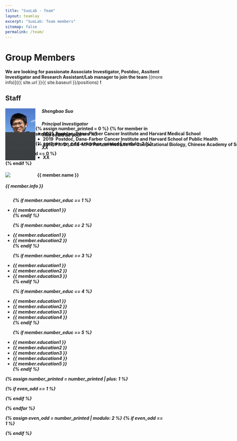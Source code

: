 ```yaml
---
title: "SuoLab - Team"
layout: teamlay
excerpt: "SuoLab: Team members"
sitemap: false
permalink: /team/
---
```


# Group Members

 **We are  looking for passionate Associate Investigator, Postdoc, Assitent Investigator and Research Assistant/Lab manager to join the team** [(more info)]({{ site.url }}{{ site.baseurl }}/positions) **!**

<!-- Jump to [staff](#staff), [master and bachelor students](#master-and-bachelor-students), [alumni](#alumni), [administrative support](#administrative-support), [lab visitors](#lab-visitors). -->

## Staff
<div style="padding-left: 0px; position: relative; height: 10px; right: 0;  left: 0; ">
<div class="well"  style="height: 160px; width: 950px">
<img src="/images/teampic/ShengbaoSuo.jpg" width="10%" style="float: left;"/>
<h5><strong>&nbsp;&nbsp;&nbsp;&nbsp;&nbsp;&nbsp;Shengbao Suo<strong></h5>
<p>&nbsp;&nbsp;&nbsp;&nbsp;&nbsp;&nbsp;<i>Principal Investigator</i></p>
<ul style="list-style-type:square; overflow: hidden">
<li>2021&nbsp;&nbsp;Postdoc, Dana-Farber Cancer Institute and Harvard Medical School</li>
<li>2019&nbsp;&nbsp;Postdoc, Dana-Farber Cancer Institute and Harvard School of Public Health</li>
<li>2017&nbsp;&nbsp;Ph. D., CAS-MPG Partner Institute for Computational Biology, Chinese Academy of Sciences</li>
</ul>
</div>
</div>

<p>&nbsp;</p>

<!-- <table width="950px" border="0" bgcolor="#FFFFFF">
  <tbody>
    <tr>
      <td width="50" rowspan="5"><img src="/images/teampic/ShengbaoSuo.jpg" width="60%"></td>
      <td width="265"><h5><strong>Shengbao Suo</strong></h5></td>
    </tr>
    <tr>
      <td><em>Principal Investigator</em></td>
    </tr>
    <tr>
      <td>
        - 2021 Postdoc, Dana-Farber Cancer Institute and Harvard Medical School
      </td>
    </tr>
    <tr>
      <td>
        - 2019 Postdoc, Dana-Farber Cancer Institute and Harvard School of Public Health
      </td>
    </tr>
    <tr>
      <td>
        - 2017 Ph. D., CAS-MPG Partner Institute for Computational Biology, Chinese Academy of Sciences
      </td>
    </tr>
  </tbody>
</table> -->

<div style="padding-left: 0px; position: absolute">
<div class="well"  style="height: 160px; width: 950px">
<img src="/images/teampic/dummy.png" width="10%" style="float: left;"/>
<h5><strong>&nbsp;&nbsp;&nbsp;&nbsp;&nbsp;&nbsp;This could be you!<strong></h5>
<p>&nbsp;&nbsp;&nbsp;&nbsp;&nbsp;&nbsp;<i>XX</i></p>
<ul style="list-style-type:square; overflow: hidden">
<li>XX</li>
</ul>
</div>
</div>

{% assign number_printed = 0 %}
{% for member in site.data.team_members %}

{% assign even_odd = number_printed | modulo: 2 %}

{% if even_odd == 0 %}
<div class="row">
{% endif %}

<div class="col-sm-6 clearfix">
  <img src="{{ site.url }}{{ site.baseurl }}/images/teampic/{{ member.photo }}" class="img-responsive" width="20%" style="float: left" />
  <h4>{{ member.name }}</h4>
  <p><i>{{ member.info }}<i></p>
  <ul style="overflow: hidden">
  
  {% if member.number_educ == 1 %}
  <li> {{ member.education1 }} </li>
  {% endif %}
  
  {% if member.number_educ == 2 %}
  <li> {{ member.education1 }} </li>
  <li> {{ member.education2 }} </li>
  {% endif %}
  
  {% if member.number_educ == 3 %}
  <li> {{ member.education1 }} </li>
  <li> {{ member.education2 }} </li>
  <li> {{ member.education3 }} </li>
  {% endif %}
  
  {% if member.number_educ == 4 %}
  <li> {{ member.education1 }} </li>
  <li> {{ member.education2 }} </li>
  <li> {{ member.education3 }} </li>
  <li> {{ member.education4 }} </li>
  {% endif %}
 
  {% if member.number_educ == 5 %}
  <li> {{ member.education1 }} </li>
  <li> {{ member.education2 }} </li>
  <li> {{ member.education3 }} </li>
  <li> {{ member.education4 }} </li>
  <li> {{ member.education5 }} </li>
  {% endif %}
  
  </ul>
</div>

{% assign number_printed = number_printed | plus: 1 %}

{% if even_odd == 1 %}
</div>
{% endif %}

{% endfor %}

{% assign even_odd = number_printed | modulo: 2 %}
{% if even_odd == 1 %}
</div>
{% endif %}




<!-- ## Master and Bachelor Students 
{% assign number_printed = 0 %}
{% for member in site.data.students %}

{% assign even_odd = number_printed | modulo: 2 %}

{% if even_odd == 0 %}
<div class="row">
{% endif %}

<div class="col-sm-6 clearfix">
  <h4>{{ member.name }}</h4>
  <i>{{ member.info }}<br>email: <{{ member.email }}></i>
  <ul style="overflow: hidden">
  
  {% if member.number_educ == 1 %}
  <li> {{ member.education1 }} </li>
  {% endif %}
  
  {% if member.number_educ == 2 %}
  <li> {{ member.education1 }} </li>
  <li> {{ member.education2 }} </li>
  {% endif %}
  
  {% if member.number_educ == 3 %}
  <li> {{ member.education1 }} </li>
  <li> {{ member.education2 }} </li>
  <li> {{ member.education3 }} </li>
  {% endif %}
  
  {% if member.number_educ == 4 %}
  <li> {{ member.education1 }} </li>
  <li> {{ member.education2 }} </li>
  <li> {{ member.education3 }} </li>
  <li> {{ member.education4 }} </li>
  {% endif %}
  
  </ul>
</div>

{% assign number_printed = number_printed | plus: 1 %}

{% if even_odd == 1 %}
</div>
{% endif %}

{% endfor %}

{% assign even_odd = number_printed | modulo: 2 %}
{% if even_odd == 1 %}
</div>
{% endif %}
 -->

<!-- ## Alumni
<table align="center" style="width:100%">
<tr><th>Visitors</th>
    <th>Master Students</th> 
    <th>Bachelor Students</th>
  </tr>
  <tr>
    <td>Nikolaos Iliopoulos, Spring 2016</td>
    <td>Bert Visscher, Fall 2017</td>
    <td>Vishnu Saj, Spring 2017</td>
  </tr>
  <tr>
    <td>Vitaly Fedoseev, all of 2016</td>
    <td>Ahmad Jamalzada, Fall 2017</td>
    <td>Joey Braspenning, Spring 2017</td>
  </tr>
  <tr>
    <td></td>
    <td>Tjerk Benschop, Summer 2017</td>
    <td>Margot Leemker, Spring 2017</td>
  </tr>
  <tr>
    <td></td>
    <td>Oliver Ostojic, Spring 2016</td>
    <td>Sietske Lensen, Spring 2017</td>
  </tr>
  <tr>
    <td></td>
    <td>Farshaad Hoeseni, Fall 2015</td>
    <td>Alexander Vanstone, Spring 2016</td>
  </tr>
  <tr>
    <td></td>
    <td></td>
    <td>Tjerk Benschop, Spring 2016</td>
  </tr>
  <tr>
    <td></td>
    <td></td>
    <td>Arjo Andringa, Spring 2016</td>
  </tr>
  <tr>
    <td></td>
    <td></td>
    <td>Daniëlle van Klink, Spring 2016</td>
  </tr>
</table> -->

<!-- 
## Administrative Support
<a href="mailto:Rijsewijk@Physics.LeidenUniv.nl">Ellie van Rijsewijk</a> is helping us (and other groups) with administration.
 -->






